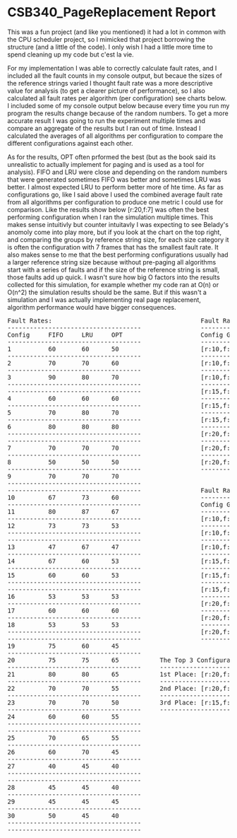 # CSB340_PageReplacement Report
This was a fun project (and like you mentioned) it had a lot in common with the CPU scheduler project, so I
mimicked that project borrowing the structure (and a little of the code). I only wish I had a little more 
time to spend cleaning up my code but c'est la vie. 

For my implementation I was able to correctly calculate fault rates, and I included all the fault counts in my 
console output, but becaue the sizes of the reference strings varied I thought fault rate was a more descriptive
value for analysis (to get a clearer picture of performance), so I also calculated all fault rates per 
algorithm (per configuration) see charts below. I included some of my console output below because every 
time you run my program the results change because of the random numbers. To get a more accurate result I was 
going to run the experiment multiple times and compare an aggregate of the results but I ran out of time. 
Instead I calculated the averages of all algorithms per configuration to compare the different configurations 
against each other. 

As for the results, OPT often prformed the best (but as the book said its unrealistic to actually implement
for paging and is used as a tool for analysis). FIFO and LRU were close and depending on the random 
numbers that were generated sometimes FIFO was better and sometimes LRU was better. I almost expected 
LRU to perform better more of hte time. As far as configurations go, like I said above I used the 
combined average fault rate from all algorithms per configuration to produce one metric I could use 
for comparison. Like the results show below [r:20,f:7] was often the best performing configuration when 
I ran the simulation multiple times. This makes sense intuitivly but counter intuitavly I was expecting 
to see Belady's anomoly come into play more, but if you look at the chart on the top right, and comparing
the groups by reference string size, for each size category it is often the configuration with 7 frames 
that has the smallest fault rate. It also makes sense to me that the best performing configurations 
usually had a larger reference string size because without pre-paging all algorithms start with a 
series of faults and if the size of the reference string is small, those faults add up quick. I wasn't 
sure how big O factors into the results collected for this simulation, for example whether my code ran 
at O(n) or O(n^2) the simulation results should be the same. But if this wasn't a simulation and 
I was actually implementing real page replacement, algorithm performance would have bigger consequences. 



<pre>
Fault Rates:                                        Fault Rate Averages Per Configuration:
------------------------------------                -----------------------------------------------
Config     FIFO     LRU     OPT                     Config Group     FIFO      LRU       OPT 
------------------------------------                -----------------------------------------------
1          60       60      50                      [r:10,f:3]       73.33     70.00     60.00 
------------------------------------                -----------------------------------------------
2          70       70      60                      [r:10,f:5]       70.00     73.33     70.00   
------------------------------------                -----------------------------------------------
3          90       80      70                      [r:10,f:7]       63.33     63.33     63.33   
------------------------------------                -----------------------------------------------
------------------------------------                [r:15,f:3]       73.33     77.78     60.00  
4          60       60      60                      -----------------------------------------------
------------------------------------                [r:15,f:5]       57.78     62.22     51.11  
5          70       80      70                      -----------------------------------------------
------------------------------------                [r:15,f:7]       55.56     55.56     55.56  
6          80       80      80                      -----------------------------------------------
------------------------------------                [r:20,f:3]       71.67     69.17     55.83 
------------------------------------                -----------------------------------------------
7          70       70      70                      [r:20,f:5]       56.67     60.00     46.67  
------------------------------------                -----------------------------------------------
8          50       50      50                      [r:20,f:7]       46.67     45.00     41.67  
------------------------------------                -----------------------------------------------
9          70       70      70      
------------------------------------
------------------------------------                Fault Rate Total Average Per Configuration:
10         67       73      60                      ---------------------------------
------------------------------------                Config Group      Average Rate 
11         80       87      67                      ---------------------------------
------------------------------------                [r:10,f:3]        67.78   
12         73       73      53                      ---------------------------------
------------------------------------                [r:10,f:5]        71.11  
------------------------------------                ---------------------------------
13         47       67      47                      [r:10,f:7]        63.33 
------------------------------------                ---------------------------------
14         67       60      53                      [r:15,f:3]        70.37   
------------------------------------                ---------------------------------
15         60       60      53                      [r:15,f:5]        57.04  
------------------------------------                ---------------------------------
------------------------------------                [r:15,f:7]        55.56    
16         53       53      53                      ---------------------------------
------------------------------------                [r:20,f:3]        65.56
17         60       60      60                      ---------------------------------
------------------------------------                [r:20,f:5]        54.44         
18         53       53      53                      ---------------------------------
------------------------------------                [r:20,f:7]        44.44 
------------------------------------                ---------------------------------
19         75       60      45      
------------------------------------
20         75       75      65           The Top 3 Configurations (for this run)  
------------------------------------     ----------------------------------------------------------------------
21         80       80      65           1st Place: [r:20,f:7] - with a combined average fault rate of 44.44%
------------------------------------     ----------------------------------------------------------------------
22         70       70      55           2nd Place: [r:20,f:5] - with a combined average fault rate of 54.44%
------------------------------------     ----------------------------------------------------------------------
23         70       70      50           3rd Place: [r:15,f:7] - with a combined average fault rate of 55.56%
------------------------------------     ----------------------------------------------------------------------
24         60       60      55      
------------------------------------
------------------------------------
25         70       65      55      
------------------------------------
26         60       70      45      
------------------------------------
27         40       45      40      
------------------------------------
------------------------------------
28         45       45      40      
------------------------------------
29         45       45      45      
------------------------------------
30         50       45      40      
------------------------------------
------------------------------------
</pre>

